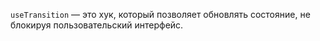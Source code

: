 `useTransition` — это хук, который позволяет обновлять состояние, не блокируя пользовательский интерфейс.